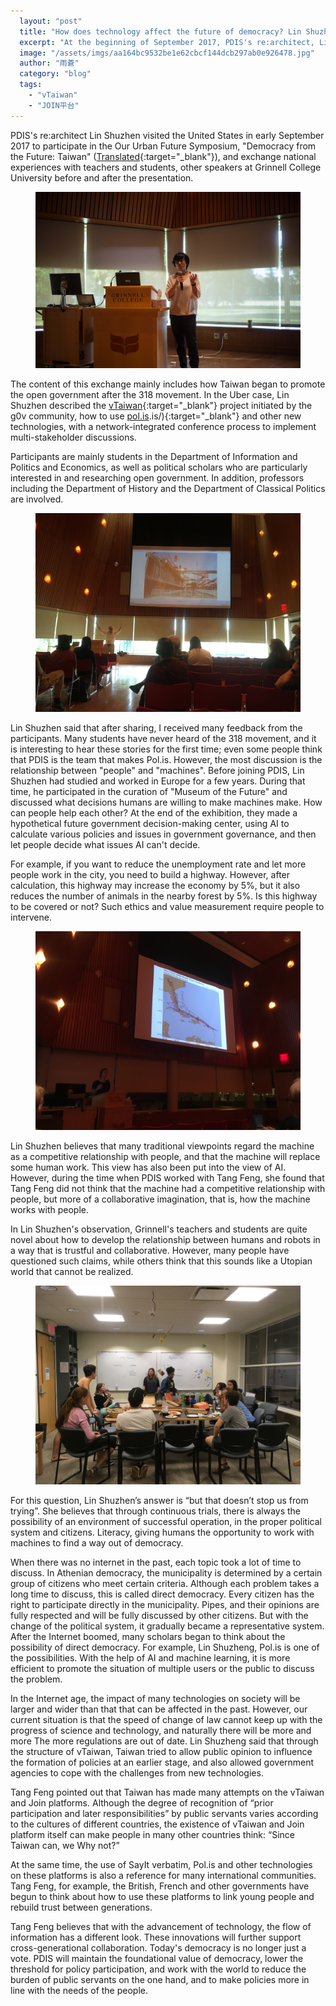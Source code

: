 ```yaml
---
  layout: "post"
  title: "How does technology affect the future of democracy? Lin Shuzhen's visit to the United States"
  excerpt: "At the beginning of September 2017, PDIS's re:architect, Lin Shuzhen, visited the United States. What information did she exchange in the United States? Welcome to care!"
  image: "/assets/imgs/aa164bc9532be1e62cbcf144dcb297ab0e926478.jpg"
  author: "雨蒼"
  category: "blog"
  tags: 
    - "vTaiwan"
    - "JOIN平台"
---
```


PDIS&#39;s re:architect Lin Shuzhen visited the United States in early September 2017 to participate in the Our Urban Future Symposium, &quot;Democracy from the Future: Taiwan&quot; ([Translated](https://issuu.com/pdis.tw/docs/democracy_from_the_future_-_our_urb){:target=&quot;_blank&quot;}), and exchange national experiences with teachers and students, other speakers at Grinnell College University before and after the presentation. 
 <figure> 
 <img alt="Picture" src="/assets/imgs/aa164bc9532be1e62cbcf144dcb297ab0e926478.jpg"> 
 </figure> 

 The content of this exchange mainly includes how Taiwan began to promote the open government after the 318 movement. In the Uber case, Lin Shuzhen described the [vTaiwan](https://vtaiwan.tw){:target=&quot;_blank&quot;} project initiated by the g0v community, how to use [pol.is](https://pol).is/){:target=&quot;_blank&quot;} and other new technologies, with a network-integrated conference process to implement multi-stakeholder discussions. 

Participants are mainly students in the Department of Information and Politics and Economics, as well as political scholars who are particularly interested in and researching open government. In addition, professors including the Department of History and the Department of Classical Politics are involved. 

 <figure> 
 <img alt="Picture" src="/assets/imgs/b865c53f08197b3bf1098f11194dfe9cd24cc352.jpg"> 
 </figure> 

 Lin Shuzhen said that after sharing, I received many feedback from the participants. Many students have never heard of the 318 movement, and it is interesting to hear these stories for the first time; even some people think that PDIS is the team that makes Pol.is. However, the most discussion is the relationship between &quot;people&quot; and &quot;machines&quot;. Before joining PDIS, Lin Shuzhen had studied and worked in Europe for a few years. During that time, he participated in the curation of &quot;Museum of the Future&quot; and discussed what decisions humans are willing to make machines make. How can people help each other? At the end of the exhibition, they made a hypothetical future government decision-making center, using AI to calculate various policies and issues in government governance, and then let people decide what issues AI can&#39;t decide. 

 For example, if you want to reduce the unemployment rate and let more people work in the city, you need to build a highway. However, after calculation, this highway may increase the economy by 5%, but it also reduces the number of animals in the nearby forest by 5%. Is this highway to be covered or not? Such ethics and value measurement require people to intervene. 

 <figure> 
 <img alt="Picture" src="/assets/imgs/f9bf2ce4542c8a89665e695df47ead1e2456d8de.jpg"> 
 </figure> 

Lin Shuzhen believes that many traditional viewpoints regard the machine as a competitive relationship with people, and that the machine will replace some human work. This view has also been put into the view of AI. However, during the time when PDIS worked with Tang Feng, she found that Tang Feng did not think that the machine had a competitive relationship with people, but more of a collaborative imagination, that is, how the machine works with people. 

In Lin Shuzhen&#39;s observation, Grinnell&#39;s teachers and students are quite novel about how to develop the relationship between humans and robots in a way that is trustful and collaborative. However, many people have questioned such claims, while others think that this sounds like a Utopian world that cannot be realized. 

 <figure> 
 <img alt="Picture" src="/assets/imgs/f95ad59eaf6781aefca1d6ff7630bd3d8ba93c70.jpg"> 
 </figure> 

For this question, Lin Shuzhen’s answer is “but that doesn’t stop us from trying”. She believes that through continuous trials, there is always the possibility of an environment of successful operation, in the proper political system and citizens. Literacy, giving humans the opportunity to work with machines to find a way out of democracy. 

When there was no internet in the past, each topic took a lot of time to discuss. In Athenian democracy, the municipality is determined by a certain group of citizens who meet certain criteria. Although each problem takes a long time to discuss, this is called direct democracy. Every citizen has the right to participate directly in the municipality. Pipes, and their opinions are fully respected and will be fully discussed by other citizens. But with the change of the political system, it gradually became a representative system. After the Internet boomed, many scholars began to think about the possibility of direct democracy. For example, Lin Shuzheng, Pol.is is one of the possibilities. With the help of AI and machine learning, it is more efficient to promote the situation of multiple users or the public to discuss the problem. 

In the Internet age, the impact of many technologies on society will be larger and wider than that that can be affected in the past. However, our current situation is that the speed of change of law cannot keep up with the progress of science and technology, and naturally there will be more and more The more regulations are out of date. Lin Shuzheng said that through the structure of vTaiwan, Taiwan tried to allow public opinion to influence the formation of policies at an earlier stage, and also allowed government agencies to cope with the challenges from new technologies. 

Tang Feng pointed out that Taiwan has made many attempts on the vTaiwan and Join platforms. Although the degree of recognition of “prior participation and later responsibilities” by public servants varies according to the cultures of different countries, the existence of vTaiwan and Join platform itself can make people in many other countries think: “Since Taiwan can, we Why not?”

At the same time, the use of SayIt verbatim, Pol.is and other technologies on these platforms is also a reference for many international communities. Tang Feng, for example, the British, French and other governments have begun to think about how to use these platforms to link young people and rebuild trust between generations. 

Tang Feng believes that with the advancement of technology, the flow of information has a different look. These innovations will further support cross-generational collaboration. Today&#39;s democracy is no longer just a vote. PDIS will maintain the foundational value of democracy, lower the threshold for policy participation, and work with the world to reduce the burden of public servants on the one hand, and to make policies more in line with the needs of the people. 
